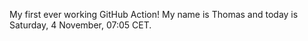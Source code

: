 My first ever working GitHub Action!
My name is Thomas and today is Saturday, 4 November, 07:05 CET. 

